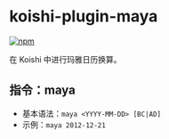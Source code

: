 # koishi-plugin-maya

[![npm](https://img.shields.io/npm/v/koishi-plugin-maya?style=flat-square)](https://www.npmjs.com/package/koishi-plugin-maya)

在 Koishi 中进行玛雅日历换算。

## 指令：maya

- 基本语法：`maya <YYYY-MM-DD> [BC|AD]`
- 示例：`maya 2012-12-21`
